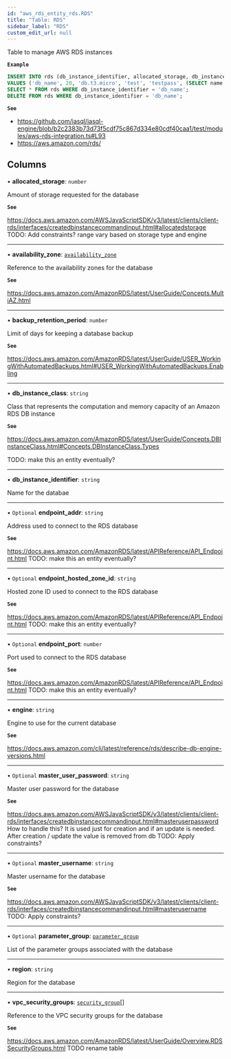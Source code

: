 ```yaml
---
id: "aws_rds_entity_rds.RDS"
title: "Table: RDS"
sidebar_label: "RDS"
custom_edit_url: null
---
```


Table to manage AWS RDS instances

**`Example`**

```sql
INSERT INTO rds (db_instance_identifier, allocated_storage, db_instance_class, master_username, master_user_password, availability_zone, engine, backup_retention_period)
VALUES ('db_name', 20, 'db.t3.micro', 'test', 'testpass', (SELECT name FROM availability_zone WHERE region = 'us-east-1' LIMIT 1), 'postgres:13.4', 0);
SELECT * FROM rds WHERE db_instance_identifier = 'db_name';
DELETE FROM rds WHERE db_instance_identifier = 'db_name';
```

**`See`**

 - https://github.com/iasql/iasql-engine/blob/b2c2383b73d73f5cdf75c867d334e80cdf40caa1/test/modules/aws-rds-integration.ts#L93
 - https://aws.amazon.com/rds/

## Columns

• **allocated\_storage**: `number`

Amount of storage requested for the database

**`See`**

https://docs.aws.amazon.com/AWSJavaScriptSDK/v3/latest/clients/client-rds/interfaces/createdbinstancecommandinput.html#allocatedstorage
TODO: Add constraints? range vary based on storage type and engine

___

• **availability\_zone**: [`availability_zone`](aws_vpc_entity_availability_zone.AvailabilityZone.md)

Reference to the availability zones for the database

**`See`**

https://docs.aws.amazon.com/AmazonRDS/latest/UserGuide/Concepts.MultiAZ.html

___

• **backup\_retention\_period**: `number`

Limit of days for keeping a database backup

**`See`**

https://docs.aws.amazon.com/AmazonRDS/latest/UserGuide/USER_WorkingWithAutomatedBackups.html#USER_WorkingWithAutomatedBackups.Enabling

___

• **db\_instance\_class**: `string`

Class that represents the computation and memory capacity of an Amazon RDS DB instance

**`See`**

https://docs.aws.amazon.com/AmazonRDS/latest/UserGuide/Concepts.DBInstanceClass.html#Concepts.DBInstanceClass.Types

TODO: make this an entity eventually?

___

• **db\_instance\_identifier**: `string`

Name for the databae

___

• `Optional` **endpoint\_addr**: `string`

Address used to connect to the RDS database

**`See`**

https://docs.aws.amazon.com/AmazonRDS/latest/APIReference/API_Endpoint.html
TODO: make this an entity eventually?

___

• `Optional` **endpoint\_hosted\_zone\_id**: `string`

Hosted zone ID used to connect to the RDS database

**`See`**

https://docs.aws.amazon.com/AmazonRDS/latest/APIReference/API_Endpoint.html
TODO: make this an entity eventually?

___

• `Optional` **endpoint\_port**: `number`

Port used to connect to the RDS database

**`See`**

https://docs.aws.amazon.com/AmazonRDS/latest/APIReference/API_Endpoint.html
TODO: make this an entity eventually?

___

• **engine**: `string`

Engine to use for the current database

**`See`**

https://docs.aws.amazon.com/cli/latest/reference/rds/describe-db-engine-versions.html

___

• `Optional` **master\_user\_password**: `string`

Master user password for the database

**`See`**

https://docs.aws.amazon.com/AWSJavaScriptSDK/v3/latest/clients/client-rds/interfaces/createdbinstancecommandinput.html#masteruserpassword
How to handle this? It is used just for creation and if an update is needed. After creation / update the value is removed from db
TODO: Apply constraints?

___

• `Optional` **master\_username**: `string`

Master username for the database

**`See`**

https://docs.aws.amazon.com/AWSJavaScriptSDK/v3/latest/clients/client-rds/interfaces/createdbinstancecommandinput.html#masterusername
TODO: Apply constraints?

___

• `Optional` **parameter\_group**: [`parameter_group`](aws_rds_entity_parameter_group.ParameterGroup.md)

List of the parameter groups associated with the database

___

• **region**: `string`

Region for the database

___

• **vpc\_security\_groups**: [`security_group`](aws_security_group_entity.SecurityGroup.md)[]

Reference to the VPC security groups for the database

**`See`**

https://docs.aws.amazon.com/AmazonRDS/latest/UserGuide/Overview.RDSSecurityGroups.html
TODO rename table
